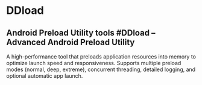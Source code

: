# DDload
Android Preload Utility tools
#DDload – Advanced Android Preload Utility
---
A high-performance tool that preloads application resources into memory to optimize launch speed and responsiveness.
Supports multiple preload modes (normal, deep, extreme), concurrent threading, detailed logging, and optional automatic app launch.
